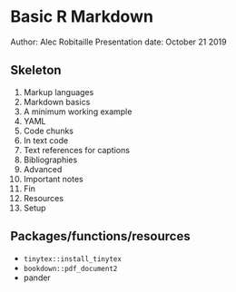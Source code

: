 # Basic R Markdown
Author: Alec Robitaille
Presentation date: October 21 2019


## Skeleton
1. Markup languages
1. Markdown basics
1. A minimum working example
1. YAML
1. Code chunks
1. In text code
1. Text references for captions
1. Bibliographies
1. Advanced
1. Important notes
1. Fin
1. Resources
1. Setup


## Packages/functions/resources
* `tinytex::install_tinytex`
* `bookdown::pdf_document2`
* pander